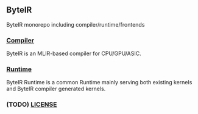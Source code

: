 ## ByteIR

ByteIR monorepo including compiler/runtime/frontends

### [Compiler](compiler/README.md)

ByteIR is an MLIR-based compiler for CPU/GPU/ASIC.

### [Runtime](runtime/README.md)

ByteIR Runtime is a common Runtime mainly serving both existing kernels and ByteIR compiler generated kernels.

### (TODO) [LICENSE](LICENSE)